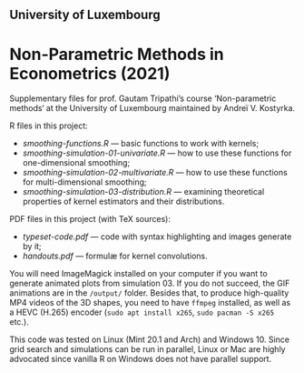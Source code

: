 ## University of Luxembourg
# Non-Parametric Methods in Econometrics (2021)
Supplementary files for prof. Gautam Tripathi’s course ‘Non-parametric methods‘ at the University of Luxembourg maintained by Andreï V. Kostyrka.

R files in this project:
* _smoothing-functions.R_ — basic functions to work with kernels;
* _smoothing-simulation-01-univariate.R_ — how to use these functions for one-dimensional smoothing;
* _smoothing-simulation-02-multivariate.R_ — how to use these functions for multi-dimensional smoothing;
* _smoothing-simulation-03-distribution.R_ — examining theoretical properties of kernel estimators and their distributions.

PDF files in this project (with TeX sources):
* _typeset-code.pdf_ — code with syntax highlighting and images generate by it;
* _handouts.pdf_ — formulæ for kernel convolutions.

You will need ImageMagick installed on your computer if you want to generate animated plots from simulation 03. If you do not succeed, the GIF animations are in the `/output/` folder. Besides that, to produce high-quality MP4 videos of the 3D shapes, you need to have `ffmpeg` installed, as well as a HEVC (H.265) encoder (`sudo apt install x265`, `sudo pacman -S x265` etc.).

This code was tested on Linux (Mint 20.1 and Arch) and Windows 10. Since grid search and simulations can be run in parallel, Linux or Mac are highly advocated since vanilla R on Windows does not have parallel support.
